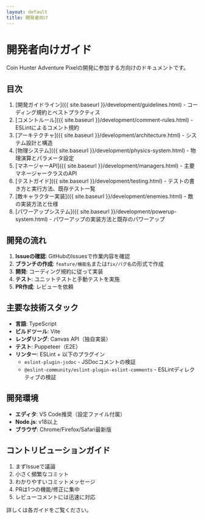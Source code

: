 ```yaml
---
layout: default
title: 開発者向け
---
```


# 開発者向けガイド

Coin Hunter Adventure Pixelの開発に参加する方向けのドキュメントです。

## 目次

1. [開発ガイドライン]({{ site.baseurl }}/development/guidelines.html) - コーディング規約とベストプラクティス
2. [コメントルール]({{ site.baseurl }}/development/comment-rules.html) - ESLintによるコメント規約
3. [アーキテクチャ]({{ site.baseurl }}/development/architecture.html) - システム設計と構造
4. [物理システム]({{ site.baseurl }}/development/physics-system.html) - 物理演算とパラメータ設定
5. [マネージャーAPI]({{ site.baseurl }}/development/managers.html) - 主要マネージャークラスのAPI
6. [テストガイド]({{ site.baseurl }}/development/testing.html) - テストの書き方と実行方法、既存テスト一覧
7. [敵キャラクター実装]({{ site.baseurl }}/development/enemies.html) - 敵の実装方法と仕様
8. [パワーアップシステム]({{ site.baseurl }}/development/powerup-system.html) - パワーアップの実装方法と既存のパワーアップ

## 開発の流れ

1. **Issueの確認**: GitHubのIssuesで作業内容を確認
2. **ブランチの作成**: `feature/機能名`または`fix/バグ名`の形式で作成
3. **開発**: コーディング規約に従って実装
4. **テスト**: ユニットテストと手動テストを実施
5. **PR作成**: レビューを依頼

## 主要な技術スタック

- **言語**: TypeScript
- **ビルドツール**: Vite
- **レンダリング**: Canvas API（独自実装）
- **テスト**: Puppeteer（E2E）
- **リンター**: ESLint + 以下のプラグイン
  - `eslint-plugin-jsdoc` - JSDocコメントの検証
  - `@eslint-community/eslint-plugin-eslint-comments` - ESLintディレクティブの検証

## 開発環境

- **エディタ**: VS Code推奨（設定ファイル付属）
- **Node.js**: v18以上
- **ブラウザ**: Chrome/Firefox/Safari最新版

## コントリビューションガイド

1. まずIssueで議論
2. 小さく頻繁なコミット
3. わかりやすいコミットメッセージ
4. PRは1つの機能/修正に集中
5. レビューコメントには迅速に対応

詳しくは各ガイドをご覧ください。